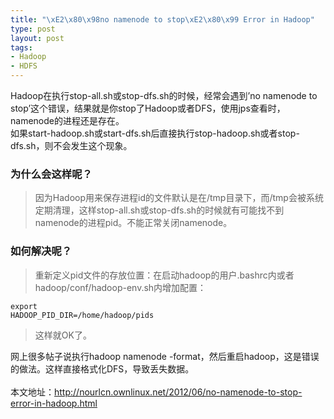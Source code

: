 ```yaml
--- 
title: "\xE2\x80\x98no namenode to stop\xE2\x80\x99 Error in Hadoop"
type: post
layout: post
tags: 
- Hadoop
- HDFS
---
```

Hadoop在执行stop-all.sh或stop-dfs.sh的时候，经常会遇到’no namenode to stop’这个错误，结果就是你stop了Hadoop或者DFS，使用jps查看时，namenode的进程还是存在。<br />如果start-hadoop.sh或start-dfs.sh后直接执行stop-hadoop.sh或者stop-dfs.sh，则不会发生这个现象。<br /><h3>为什么会这样呢？</h3><blockquote>因为Hadoop用来保存进程id的文件默认是在/tmp目录下，而/tmp会被系统定期清理，这样stop-all.sh或stop-dfs.sh的时候就有可能找不到namenode的进程pid。不能正常关闭namenode。</blockquote><h3>如何解决呢？</h3><blockquote>重新定义pid文件的存放位置：在启动hadoop的用户.bashrc内或者hadoop/conf/hadoop-env.sh内增加配置：</blockquote><div><pre><code><span>export</span> <span>HADOOP_PID_DIR</span><span>=</span><span>/home/</span><span>hadoop</span><span>/</span><span>pids</span><br /></code></pre></div><blockquote>这样就OK了。</blockquote>网上很多帖子说执行hadoop namenode -format，然后重启hadoop，这是错误的做法。这样直接格式化DFS，导致丢失数据。<br /><br />本文地址：<a href="http://nourlcn.ownlinux.net/2012/06/no-namenode-to-stop-error-in-hadoop.html">http://nourlcn.ownlinux.net/2012/06/no-namenode-to-stop-error-in-hadoop.html</a>
